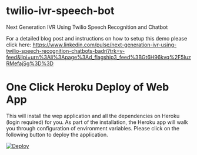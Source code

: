 # twilio-ivr-speech-bot
Next Generation IVR Using Twilio Speech Recognition and Chatbot

For a detailed blog post and instructions on how to setup this demo please click here: 
https://www.linkedin.com/pulse/next-generation-ivr-using-twilio-speech-recognition-chatbots-badri?trk=v-feed&lipi=urn%3Ali%3Apage%3Ad_flagship3_feed%3BGt6H96kvq%2F5IuzRMefajSg%3D%3D

# One Click Heroku Deploy of Web App
This will install the wep application and all the dependencies on Heroku (login required) for you. As part of the installation, the Heroku app will walk you through configuration of environment variables.  Please click on the following button to deploy the application.

[![Deploy](https://www.herokucdn.com/deploy/button.svg)](https://heroku.com/deploy?template=https://github.com/ameerbadri/twilio-ivr-speech-bot)
